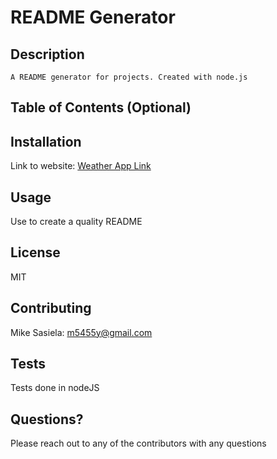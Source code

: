# README Generator

## Description
``` A README generator for projects. Created with node.js ```

## Table of Contents (Optional)


## Installation
Link to website:
[Weather App Link](https://github.com/Msas12/createREADME)

## Usage 
Use to create a quality README

## License
MIT

## Contributing
Mike Sasiela: m5455y@gmail.com

## Tests
Tests done in nodeJS

## Questions?
Please reach out to any of the contributors with any questions